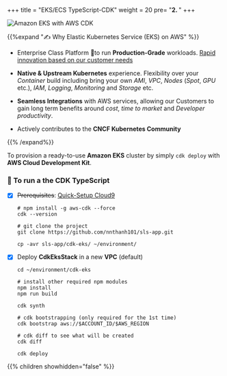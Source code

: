 +++
title = "EKS/ECS TypeScript-CDK"
weight = 20
pre= "<b>2. </b>"
+++


![Amazon EKS with AWS CDK](/images/container-typescript/cdk-eks-architecture.png?width=50pc)

{{%expand "✍️ Why Elastic Kubernetes Service (EKS) on AWS" %}}
* Enterprise Class Platform to run **Production-Grade** workloads. [Rapid innovation based on our customer needs](https://github.com/aws/containers-roadmap/projects/1)

* **Native & Upstream Kubernetes** experience. Flexibility over your *Container* build including bring your own *AMI*, *VPC*, *Nodes* (*Spot*, *GPU* etc.), *IAM*, *Logging*, *Monitoring* and *Storage* etc.

* **Seamless Integrations** with AWS services, allowing our Customers to gain long term benefits around *cost*, *time to market* and *Developer productivity*.

* Actively contributes to the **CNCF Kubernetes Community**

{{% /expand%}}


To provision a ready-to-use **Amazon EKS** cluster by simply `cdk deploy` with **AWS Cloud Development Kit**.

### 🎯 To run a the CDK TypeScript

* [x] ~~Prerequisites~~: [Quick-Setup Cloud9](http://localhost:8080/en/prerequisites/bootstrap/)

    ```
    # npm install -g aws-cdk --force
    cdk --version

    # git clone the project
    git clone https://github.com/nnthanh101/sls-app.git

    cp -avr sls-app/cdk-eks/ ~/environment/
    ```

* [x] Deploy **CdkEksStack** in a new **VPC** (default)

    ```
    cd ~/environment/cdk-eks

    # install other required npm modules
    npm install
    npm run build

    cdk synth

    # cdk bootstrapping (only required for the 1st time)
    cdk bootstrap aws://$ACCOUNT_ID/$AWS_REGION

    # cdk diff to see what will be created
    cdk diff

    cdk deploy
    ```

{{% children showhidden="false" %}}